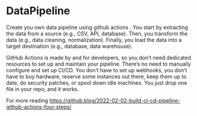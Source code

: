 # DataPipeline
Create you own data pipeline using github actions . You start by extracting the data from a source (e.g., CSV, API, database). Then, you transform the data (e.g., data cleaning, normalization). Finally, you load the data into a target destination (e.g., database, data warehouse).

GitHub Actions is made by and for developers, so you don’t need dedicated resources to set up and maintain your pipeline. There’s no need to manually configure and set up CI/CD. You don’t have to set up webhooks, you don’t have to buy hardware, reserve some instances out there, keep them up to date, do security patches, or spool down idle machines. You just drop one file in your repo, and it works. 

For more reading https://github.blog/2022-02-02-build-ci-cd-pipeline-github-actions-four-steps/
